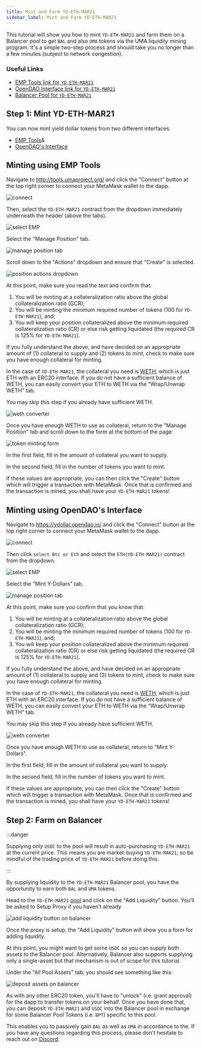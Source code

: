 ```yaml
---
title: Mint and Farm YD-ETH-MAR21
sidebar_label: Mint and Farm YD-ETH-MAR21
---
```


This tutorial will show you how to mint `YD-ETH-MAR21` and farm them on a Balancer pool
to get `BAL` and also `UMA` tokens via the UMA liquidity mining
program. It's a simple two-step process and should take you no longer than a few
minutes (subject to network congestion).

### Useful Links

- [EMP Tools link for `YD-ETH-MAR21`](https://tools.umaproject.org/?address=0xE4256C47a3b27a969F25de8BEf44eCA5F2552bD5)
- [OpenDAO Interface link for `YD-ETH-MAR21`](https://ydollar.opendao.io/?address=0xE4256C47a3b27a969F25de8BEf44eCA5F2552bD5)
- [Balancer Pool for `YD-ETH-MAR21`](https://pools.balancer.exchange/#/pool/0x5e065d534d1daaf9e6222afa1d09e7dac6cbd0f7/)

## Step 1: Mint YD-ETH-MAR21

You can now mint yield dollar tokens from two different interfaces.  

- [EMP Tools](http://tools.umaproject.org/)&
- [OpenDAO's Interface](https://ydollar.opendao.io/)

## Minting using EMP Tools 

Navigate to http://tools.umaproject.org/ and click the "Connect" button at the
top right corner to connect your MetaMask wallet to the dapp.

![connect](/docs/users/emp_connect.png)

Then, select the `YD-ETH-MAR21` contract from the dropdown immediately underneath the
header (above the tabs).

![select EMP](/docs/users/ydeth_emp-select.png)

Select the "Manage Position" tab.

![manage position tab](/docs/users/ydeth_emp-manageposition.png)

Scroll down to the "Actions" dropdown and ensure that "Create" is selected.

![position actions dropdown](/docs/users/emp_actions.png)

At this point, make sure you read the text and confirm that:

1. You will be minting at a collateralization ratio above the global
   collateralization ratio (GCR);
2. You will be minting the minimum required number of tokens (100 for `YD-ETH-MAR21`),
   and;
3. You will keep your position collateralized above the minimum required
   collateralization ratio (CR) or else risk getting liquidated (the required CR
   is 125% for `YD-ETH-MAR21`).

If you fully understand the above, and have decided on an appropriate amount of
(1) collateral to supply and (2) tokens to mint, check to make sure you have
enough collateral for minting.

In the case of `YD-ETH-MAR21`, the collateral you need is [WETH](https://weth.io/),
which is just ETH with an ERC20 interface. If you do not have a sufficient
balance of WETH, you can easily convert your ETH to WETH via the “Wrap/Unwrap
WETH” tab.

You may skip this step if you already have sufficient WETH.

![weth converter](/docs/users/emp_weth.png)

Once you have enough WETH to use as collateral, return to the "Manage Position"
tab and scroll down to the form at the bottom of the page:

![token minting form](/docs/users/ydeth_emp-form.png)

In the first field, fill in the amount of collateral you want to supply.

In the second field, fill in the number of tokens you want to mint.

If these values are appropriate, you can then click the "Create" button which
will trigger a transaction with MetaMask. Once that is confirmed and the
transaction is mined, you shall have your `YD-ETH-MAR21` tokens!

## Minting using OpenDAO's Interface 

Navigate to https://ydollar.opendao.io/ and click the "Connect" button at the
top right corner to connect your MetaMask wallet to the dapp.

![connect](/docs/users/ydeth_opendao-connect.png)

Then click `select Btc or Eth` and select the `ETH(YD-ETH-MAR21)` contract from the dropdown.

![select EMP](/docs/users/ydeth_opendao-select.png)

Select the "Mint Y-Dollars" tab.

![manage position tab](/docs/users/ydeth_opendao-createmint.png)

At this point, make sure you confirm that you know that:

1. You will be minting at a collateralization ratio above the global
   collateralization ratio (GCR);
2. You will be minting the minimum required number of tokens (100 for `YD-ETH-MAR21`),
   and;
3. You will keep your position collateralized above the minimum required
   collateralization ratio (CR) or else risk getting liquidated (the required CR
   is 125% for `YD-ETH-MAR21`).

If you fully understand the above, and have decided on an appropriate amount of
(1) collateral to supply and (2) tokens to mint, check to make sure you have
enough collateral for minting.

In the case of `YD-ETH-MAR21`, the collateral you need is [WETH](https://weth.io/),
which is just ETH with an ERC20 interface. If you do not have a sufficient
balance of WETH, you can easily convert your ETH to WETH via the “Wrap/Unwrap
WETH” tab.

You may skip this step if you already have sufficient WETH.

![weth converter](/docs/users/ydeth_opendao-weth.png)

Once you have enough WETH to use as collateral, return to "Mint Y-Dollars".

In the first field, fill in the amount of collateral you want to supply.

In the second field, fill in the number of tokens you want to mint.

If these values are appropriate, you can then click the "Create" button which
will trigger a transaction with MetaMask. Once that is confirmed and the
transaction is mined, you shall have your `YD-ETH-MAR21` tokens!

## Step 2: Farm on Balancer

:::danger

Supplying _only_ `USDC` to the pool will result in auto-purchasing `YD-ETH-MAR21` at the current price. This means you are market-buying `YD-ETH-MAR21`, so be mindful of the trading price of `YD-ETH-MAR21` before doing this.

:::

By supplying liquidity to the `YD-ETH-MAR21` Balancer pool, you have the
opportunity to earn both `BAL` and `UMA` tokens. 

Head to the `YD-ETH-MAR21`
[pool](https://pools.balancer.exchange/#/pool/0x5e065d534d1daaf9e6222afa1d09e7dac6cbd0f7/)
and click on the "Add Liquidity" button. You’ll be asked to Setup Proxy if you
haven’t already

![add liquidity button on balancer](/docs/users/ydeth_bal-addliquidity.png)

Once the proxy is setup, the "Add Liquidity" button will show you a form for
adding liquidity.

At this point, you might want to get some `USDC` so you can supply both assets
to the Balancer pool. Alternatively, Balancer also supports supplying only a
single-asset but that mechanism is out of scope for this tutorial.

Under the "All Pool Assets" tab, you should see something like this:

![deposit assets on balancer](/docs/users/ydeth_bal-deposit.png)

As with any other ERC20 token, you'll have to "unlock" (i.e. grant approval) for
the dapp to transfer tokens on your behalf. Once you have done that, you can
deposit `YD-ETH-MAR21` and `USDC` into the Balancer pool in exchange for some Balancer
Pool Tokens (i.e. `BPT`) specific to this pool.

This enables you to passively gain `BAL` as well as `UMA` in accordance to the. If you have any questions regarding
this process, please don't hesitate to reach out on
[Discord](https://discord.umaproject.org/).
